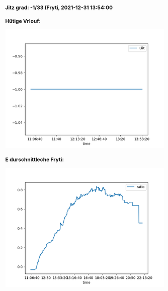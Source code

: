 ### Jitz grad: -1/33 (Fryti, 2021-12-31 13:54:00

### Hütige Vrlouf:
![Graph](Today.png)

### E durschnittleche Fryti:
![Graph](Fryti.png)